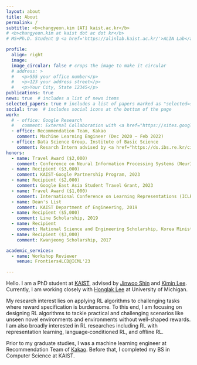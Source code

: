 ```yaml
---
layout: about
title: About
permalink: /
subtitle: <b>changyeon.kim [AT] kaist.ac.kr</b>
# <b>changyeon.kim at kaist dot ac dot kr</b>
# MS+Ph.D. Student @ <a href='https://alinlab.kaist.ac.kr/'>ALIN Lab</a>, <a href="https://kaist.ac.kr">KAIST</a>.

profile:
  align: right
  image:
  image_circular: false # crops the image to make it circular
  # address: >
  #   <p>555 your office number</p>
  #   <p>123 your address street</p>
  #   <p>Your City, State 12345</p>
publications: true
news: true  # includes a list of news items
selected_papers: true # includes a list of papers marked as "selected={true}"
social: true  # includes social icons at the bottom of the page
work:
  # - office: Google Research
  #   comment: External Collaboration with <a href="https://sites.google.com/view/kiminlee">Dr. Kimin Lee</a> (Mar 2022 - Jul 2023)
  - office: Recommendation Team, Kakao
    comment: Machine Learning Engineer (Dec 2020 ~ Feb 2022)
  - office: Data Science Group, Institute of Basic Science
    comment: Resarch Intern advised by <a href="https://ds.ibs.re.kr/ci/">Prof. Meeyoung Cha</a> (Jul 2019 - Nov 2020) 
honors:
  - name: Travel Award ($2,000)
    comment: Conference on Neural Information Processing Systems (NeurIPS), 2023
  - name: Recipient ($3,000)
    comment: KAIST-Google Partnership Program, 2023
  - name: Recipient ($2,000)
    comment: Google East Asia Student Travel Grant, 2023
  - name: Travel Award ($1,000)
    comment: International Conference on Learning Representations (ICLR), 2023
  - name: Dean's List
    comment: KAIST Department of Engineering, 2019
  - name: Recipient ($5,000)
    comment: Line Scholarship, 2019
  - name: Recipient
    comment: National Science and Engineering Scholarship, Korea Ministry of Science and ICT, 2017 - 2019
  - name: Recipient ($3,000)
    comment: Kwanjeong Scholarship, 2017

academic_services:
  - name: Workshop Reviewer
    venue: Frontiers4LCD@ICML'23

---
```


Hello. I am a PhD student at <a href="https://gsai.kaist.ac.kr/">KAIST</a>, advised by <a href="https://alinlab.kaist.ac.kr/shin.html">Jinwoo Shin</a> and <a href="https://sites.google.com/view/kiminlee">Kimin Lee</a>. Currently, I am working closely with <a href="https://web.eecs.umich.edu/~honglak/">Honglak Lee</a> at University of Michigan.

My research interest lies on applying RL algorithms to challenging tasks where reward specification is burdensome. To this end, I am focusing on designing RL algorithms to tackle practical and challenging scenarios like unseen novel environments and environments without well-shaped rewards. 
I am also broadly interested in RL researches including RL with representation learning, language‐conditioned RL, and offline RL.

Prior to my graduate studies, I was a machine learning engineer at Recommendation Team of <a href="https://kakaocorp.com">Kakao</a>. Before that, I completed my BS in Computer Science at KAIST. 
